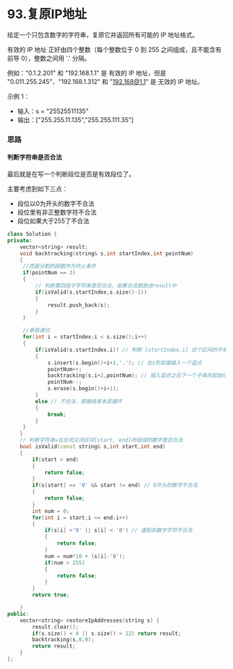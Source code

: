 # 93.复原IP地址

给定一个只包含数字的字符串，复原它并返回所有可能的 IP 地址格式。

有效的 IP 地址 正好由四个整数（每个整数位于 0 到 255 之间组成，且不能含有前导 0），整数之间用 '.' 分隔。

例如："0.1.2.201" 和 "192.168.1.1" 是 有效的 IP 地址，但是 "0.011.255.245"、"192.168.1.312" 和 "192.168@1.1" 是 无效的 IP 地址。

示例 1：

- 输入：s = "25525511135"
- 输出：["255.255.11.135","255.255.111.35"]



### 思路

#### 判断字符串是否合法

最后就是在写一个判断段位是否是有效段位了。

主要考虑到如下三点：

- 段位以0为开头的数字不合法
- 段位里有非正整数字符不合法
- 段位如果大于255了不合法

```cpp
class Solution {
private:
    vector<string> result;
    void backtracking(string& s,int startIndex,int pointNum)
    {
     //而是分割的段数作为终止条件
     if(pointNum == 3)
     {
         // 判断第四段子字符串是否合法，如果合法就放进result中
         if(isValid(s,startIndex,s.size()-1))
         {
             result.push_back(s);
         }
     }

     //单层递归
     for(int i = startIndex;i < s.size();i++)
     {
         if(isValid(s,startIndex,i)) // 判断 [startIndex,i] 这个区间的子串是否合法
         {
             s.insert(s.begin()+i+1,'.'); // 在i的后面插入一个逗点
             pointNum++;
             backtracking(s,i+2,pointNum); // 插入逗点之后下一个子串的起始位置为i+2
             pointNum--;
             s.erase(s.begin()+i+1);
         }
         else // 不合法，直接结束本层循环
         {
             break;
         }
     }   
    }
    // 判断字符串s在左闭又闭区间[start, end]所组成的数字是否合法
    bool isValid(const string& s,int start,int end)
    {
        if(start > end)
        {
            return false;
        }
        if(s[start] == '0' && start != end) // 0开头的数字不合法
        {
            return false;
        }
        int num = 0;
        for(int i = start;i <= end;i++)
        {
            if(s[i] >'9' || s[i] < '0') // 遇到非数字字符不合法
            {
                return false;
            }
            num = num*10 + (s[i]-'0');
            if(num > 255)
            {
                return false;
            }
        }
        return true;

    }
public:
    vector<string> restoreIpAddresses(string s) {
        result.clear();
        if(s.size() < 4 || s.size() > 12) return result;
        backtracking(s,0,0);
        return result;
    }
};
```

